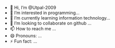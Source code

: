 - 👋 Hi, I’m @Utpal-2009
- 👀 I’m interested in programming...
- 🌱 I’m currently learning information technology...
- 💞️ I’m looking to collaborate on github ...
- 📫 How to reach me ...
- 😄 Pronouns: ...
- ⚡ Fun fact: ...

<!---
Utpal-2009/Utpal-2009 is a ✨ special ✨ repository because its `README.md` (this file) appears on your GitHub profile.
You can click the Preview link to take a look at your changes.
--->
